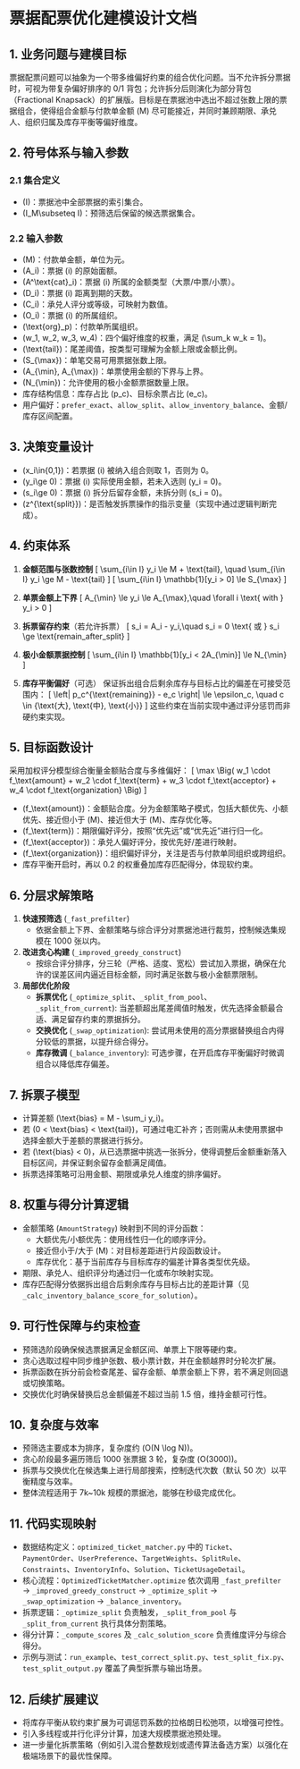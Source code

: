# 票据配票优化建模设计文档

## 1. 业务问题与建模目标
票据配票问题可以抽象为一个带多维偏好约束的组合优化问题。当不允许拆分票据时，可视为带复杂偏好排序的 0/1 背包；允许拆分后则演化为部分背包（Fractional Knapsack）的扩展版。目标是在票据池中选出不超过张数上限的票据组合，使得组合金额与付款单金额 \(M\) 尽可能接近，并同时兼顾期限、承兑人、组织归属及库存平衡等偏好维度。

## 2. 符号体系与输入参数
### 2.1 集合定义
- \(I\)：票据池中全部票据的索引集合。
- \(I_M\subseteq I\)：预筛选后保留的候选票据集合。

### 2.2 输入参数
- \(M\)：付款单金额，单位为元。
- \(A_i\)：票据 \(i\) 的原始面额。
- \(A^\text{cat}_i\)：票据 \(i\) 所属的金额类型（大票/中票/小票）。
- \(D_i\)：票据 \(i\) 距离到期的天数。
- \(C_i\)：承兑人评分或等级，可映射为数值。
- \(O_i\)：票据 \(i\) 的所属组织。
- \(\text{org}_p\)：付款单所属组织。
- \(w_1, w_2, w_3, w_4\)：四个偏好维度的权重，满足 \(\sum_k w_k = 1\)。
- \(\text{tail}\)：尾差阈值，按类型可理解为金额上限或金额比例。
- \(S_{\max}\)：单笔交易可用票据张数上限。
- \(A_{\min}, A_{\max}\)：单票使用金额的下界与上界。
- \(N_{\min}\)：允许使用的极小金额票据数量上限。
- 库存结构信息：库存占比 \(p_c\)、目标余票占比 \(e_c\)。
- 用户偏好：`prefer_exact`、`allow_split`、`allow_inventory_balance`、金额/库存区间配置。

## 3. 决策变量设计
- \(x_i\in\{0,1\}\)：若票据 \(i\) 被纳入组合则取 1，否则为 0。
- \(y_i\ge 0\)：票据 \(i\) 实际使用金额，若未入选则 \(y_i = 0\)。
- \(s_i\ge 0\)：票据 \(i\) 拆分后留存金额，未拆分则 \(s_i = 0\)。
- \(z^{\text{split}}\)：是否触发拆票操作的指示变量（实现中通过逻辑判断完成）。

## 4. 约束体系
1. **金额范围与张数控制**
\[
\sum_{i\in I} y_i \le M + \text{tail}, \quad \sum_{i\in I} y_i \ge M - \text{tail}
\]
\[
\sum_{i\in I} \mathbb{1}[y_i > 0] \le S_{\max}
\]

2. **单票金额上下界**
\[
A_{\min} \le y_i \le A_{\max},\quad \forall i \text{ with } y_i > 0
\]

3. **拆票留存约束**（若允许拆票）
\[
s_i = A_i - y_i,\quad s_i = 0 \text{ 或 } s_i \ge \text{remain\_after\_split}
\]

4. **极小金额票据控制**
\[
\sum_{i\in I} \mathbb{1}[y_i < 2A_{\min}] \le N_{\min}
\]

5. **库存平衡偏好**（可选）
保证拆出组合后剩余库存与目标占比的偏差在可接受范围内：
\[
\left| p_c^{\text{remaining}} - e_c \right| \le \epsilon_c, \quad c \in \{\text{大}, \text{中}, \text{小}\}
\]
这些约束在当前实现中通过评分惩罚而非硬约束实现。

## 5. 目标函数设计
采用加权评分模型综合衡量金额贴合度与多维偏好：
\[
\max \Big( w_1 \cdot f_\text{amount} + w_2 \cdot f_\text{term} + w_3 \cdot f_\text{acceptor} + w_4 \cdot f_\text{organization} \Big)
\]

- \(f_\text{amount}\)：金额贴合度。分为金额策略子模式，包括大额优先、小额优先、接近但小于 \(M\)、接近但大于 \(M\)、库存优化等。
- \(f_\text{term}\)：期限偏好评分，按照“优先远”或“优先近”进行归一化。
- \(f_\text{acceptor}\)：承兑人偏好评分，按优先好/差进行映射。
- \(f_\text{organization}\)：组织偏好评分，关注是否与付款单同组织或跨组织。
- 库存平衡开启时，再以 0.2 的权重叠加库存匹配得分，体现软约束。

## 6. 分层求解策略
1. **快速预筛选** (`_fast_prefilter`)
   - 依据金额上下界、金额策略与综合评分对票据池进行裁剪，控制候选集规模在 1000 张以内。
2. **改进贪心构建** (`_improved_greedy_construct`)
   - 按综合评分排序，分三轮（严格、适度、宽松）尝试加入票据，确保在允许的误差区间内逼近目标金额，同时满足张数与极小金额票限制。
3. **局部优化阶段**
   - **拆票优化** (`_optimize_split`、`_split_from_pool`、`_split_from_current`): 当差额超出尾差阈值时触发，优先选择金额最合适、满足留存约束的票据拆分。
   - **交换优化** (`_swap_optimization`): 尝试用未使用的高分票据替换组合内得分较低的票据，以提升综合得分。
   - **库存微调** (`_balance_inventory`): 可选步骤，在开启库存平衡偏好时微调组合以降低库存偏差。

## 7. 拆票子模型
- 计算差额 \(\text{bias} = M - \sum_i y_i\)。
- 若 \(0 < \text{bias} < \text{tail}\)，可通过电汇补齐；否则需从未使用票据中选择金额大于差额的票据进行拆分。
- 若 \(\text{bias} < 0\)，从已选票据中挑选一张拆分，使得调整后金额重新落入目标区间，并保证剩余留存金额满足阈值。
- 拆票选择策略可沿用金额、期限或承兑人维度的排序偏好。

## 8. 权重与得分计算逻辑
- 金额策略 (`AmountStrategy`) 映射到不同的评分函数：
  - 大额优先/小额优先：使用线性归一化的顺序评分。
  - 接近但小于/大于 \(M\)：对目标差距进行片段函数设计。
  - 库存优化：基于当前库存与目标库存的偏差计算各类型优先级。
- 期限、承兑人、组织评分均通过归一化或布尔映射实现。
- 库存匹配得分依据拆出组合后剩余库存与目标占比的差距计算（见 `_calc_inventory_balance_score_for_solution`）。

## 9. 可行性保障与约束检查
- 预筛选阶段确保候选票据满足金额区间、单票上下限等硬约束。
- 贪心选取过程中同步维护张数、极小票计数，并在金额越界时分轮次扩展。
- 拆票函数在拆分前会检查尾差、留存金额、单票金额上下界，若不满足则回退或切换策略。
- 交换优化时确保替换后总金额偏差不超过当前 1.5 倍，维持金额可行性。

## 10. 复杂度与效率
- 预筛选主要成本为排序，复杂度约 \(O(N \log N)\)。
- 贪心阶段最多遍历筛后 1000 张票据 3 轮，复杂度 \(O(3000)\)。
- 拆票与交换优化在候选集上进行局部搜索，控制迭代次数（默认 50 次）以平衡精度与效率。
- 整体流程适用于 7k~10k 规模的票据池，能够在秒级完成优化。

## 11. 代码实现映射
- 数据结构定义：`optimized_ticket_matcher.py` 中的 `Ticket`、`PaymentOrder`、`UserPreference`、`TargetWeights`、`SplitRule`、`Constraints`、`InventoryInfo`、`Solution`、`TicketUsageDetail`。
- 核心流程：`OptimizedTicketMatcher.optimize` 依次调用 `_fast_prefilter` → `_improved_greedy_construct` → `_optimize_split` → `_swap_optimization` → `_balance_inventory`。
- 拆票逻辑：`_optimize_split` 负责触发，`_split_from_pool` 与 `_split_from_current` 执行具体分割策略。
- 得分计算：`_compute_scores` 及 `_calc_solution_score` 负责维度评分与综合得分。
- 示例与测试：`run_example`、`test_correct_split.py`、`test_split_fix.py`、`test_split_output.py` 覆盖了典型拆票与输出场景。

## 12. 后续扩展建议
- 将库存平衡从软约束扩展为可调惩罚系数的拉格朗日松弛项，以增强可控性。
- 引入多线程或并行化评分计算，加速大规模票据池预处理。
- 进一步量化拆票策略（例如引入混合整数规划或遗传算法备选方案）以强化在极端场景下的最优性保障。

